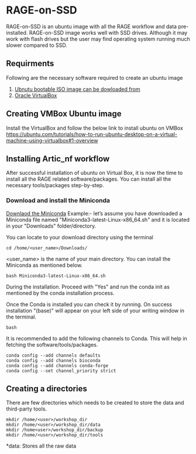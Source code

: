 # RAGE-on-SSD
RAGE-on-SSD is an ubuntu image with all the RAGE workflow and data pre-installed. RAGE-on-SSD image works well with SSD drives. Although it may work with flash drives but the user may find operating system running much slower compared to SSD.

## Requirments
Following are the necessary software required to create an ubuntu image
1. [Ubnutu bootable ISO image can be dowloaded from](/https://ubuntu.com/download/desktop)
2. [Oracle VirtualBox](https://www.virtualbox.org)

## Creating VMBox Ubuntu image
Install the VirtualBox and follow the below link to install ubuntu on VMBox
https://ubuntu.com/tutorials/how-to-run-ubuntu-desktop-on-a-virtual-machine-using-virtualbox#1-overview

## Installing Artic_nf workflow
After successful installation of ubuntu on Virtual Box, it is now the time to install all the RAGE related software/packages.
You can install all the necessary tools/packages step-by-step.

### Download and install the Miniconda
[Downlaod the Miniconda](https://docs.anaconda.com/free/miniconda/index.html)
Example:- let’s assume you have downloaded a Miniconda file named "Miniconda3-latest-Linux-x86_64.sh" and it is located in your "Downloads" folder/directory.

You can locate to your download directory using the terminal
```shell
cd /home/<user_name>/Downloads/
```
<user_name> is the name of your main directory. You can install the Miniconda as mentioned below.

```shell
bash Miniconda3-latest-Linux-x86_64.sh
```
During the installation. Proceed with "Yes" and run the conda init as mentioned by the conda installation process. 

Once the Conda is installed you can check it by running. On success installation "(base)" will appear on your left side of your writing window in the terminal. 
```shell
bash
```

It is recommended to add the following channels to Conda. This will help in fetching the software/tools/packages. 
```shell
conda config --add channels defaults
conda config --add channels bioconda
conda config --add channels conda-forge
conda config --set channel_priority strict
```

## Creating a directories
There are few directories which needs to be created to store the data and third-party tools. 
```shell
mkdir /home/<user>/workshop_dir
mkdir /home/<user>/workshop_dir/data
mkdir /home<user>/workshop_dir/backup
mkdir /home/<user>/workshop_dir/tools
```
*data: Stores all the raw data 


